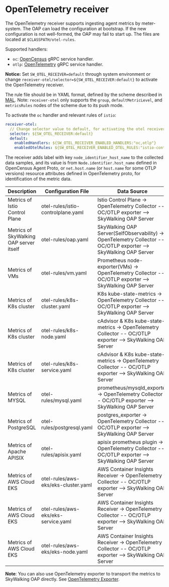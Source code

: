 # OpenTelemetry receiver

The OpenTelemetry receiver supports ingesting agent metrics by meter-system. The OAP can load the configuration at bootstrap.
If the new configuration is not well-formed, the OAP may fail to start up. The files are located at `$CLASSPATH/otel-rules`.

Supported handlers:

* `oc`: [OpenCensus](https://github.com/open-telemetry/opentelemetry-collector-contrib/blob/a08903f05d3a544f548535c222b1c205b9f5a154/exporter/opencensusexporter/README.md) gRPC service handler.
* `otlp`: [OpenTelemetry](https://github.com/open-telemetry/opentelemetry-collector/tree/1c217b366fbdb209044d8f4c3fece079ae23bd3b/exporter/otlpexporter) gRPC service handler.

**Notice:**  Set `SW_OTEL_RECEIVER=default` through system environment or change `receiver-otel/selector=${SW_OTEL_RECEIVER:default}` to activate the OpenTelemetry receiver.

The rule file should be in YAML format, defined by the scheme described in [MAL](../../concepts-and-designs/mal.md).
Note: `receiver-otel` only supports the `group`, `defaultMetricLevel`, and `metricsRules` nodes of the scheme due to its push mode.

To activate the `oc` handler and relevant rules of `istio`:

```yaml
receiver-otel:
  // Change selector value to default, for activating the otel receiver.
  selector: ${SW_OTEL_RECEIVER:default}
  default:
    enabledHandlers: ${SW_OTEL_RECEIVER_ENABLED_HANDLERS:"oc,otlp"}
    enabledOtelRules: ${SW_OTEL_RECEIVER_ENABLED_OTEL_RULES:"istio-controlplane"}
```

The receiver adds label with key `node_identifier_host_name` to the collected data samples,
and its value is from `Node.identifier.host_name` defined in OpenCensus Agent Proto,
or `net.host.name` (or `host.name` for some OTLP versions) resource attributes defined in OpenTelemetry proto,
for identification of the metric data.

| Description | Configuration File | Data Source |
|----|-----|----|
| Metrics of Istio Control Plane | otel-rules/istio-controlplane.yaml | Istio Control Plane -> OpenTelemetry Collector -- OC/OTLP exporter --> SkyWalking OAP Server |
| Metrics of SkyWalking OAP server itself | otel-rules/oap.yaml | SkyWalking OAP Server(SelfObservability) -> OpenTelemetry Collector -- OC/OTLP exporter --> SkyWalking OAP Server |
| Metrics of VMs | otel-rules/vm.yaml | Prometheus node-exporter(VMs) -> OpenTelemetry Collector -- OC/OTLP exporter --> SkyWalking OAP Server |
| Metrics of K8s cluster | otel-rules/k8s-cluster.yaml | K8s kube-state-metrics -> OpenTelemetry Collector -- OC/OTLP exporter --> SkyWalking OAP Server |
| Metrics of K8s cluster | otel-rules/k8s-node.yaml | cAdvisor & K8s kube-state-metrics -> OpenTelemetry Collector -- OC/OTLP exporter --> SkyWalking OAP Server |
| Metrics of K8s cluster | otel-rules/k8s-service.yaml | cAdvisor & K8s kube-state-metrics -> OpenTelemetry Collector -- OC/OTLP exporter --> SkyWalking OAP Server |
| Metrics of MYSQL| otel-rules/mysql.yaml | prometheus/mysqld_exporter -> OpenTelemetry Collector -- OC/OTLP exporter --> SkyWalking OAP Server |
| Metrics of PostgreSQL| otel-rules/postgresql.yaml | postgres_exporter -> OpenTelemetry Collector -- OC/OTLP exporter --> SkyWalking OAP Server |
| Metrics of Apache APISIX| otel-rules/apisix.yaml | apisix prometheus plugin -> OpenTelemetry Collector -- OC/OTLP exporter --> SkyWalking OAP Server |
| Metrics of AWS Cloud EKS| otel-rules/aws-eks/eks-cluster.yaml |AWS Container Insights Receiver -> OpenTelemetry Collector -- OC/OTLP exporter --> SkyWalking OAP Server |
| Metrics of AWS Cloud EKS| otel-rules/aws-eks/eks-service.yaml |AWS Container Insights Receiver -> OpenTelemetry Collector -- OC/OTLP exporter --> SkyWalking OAP Server |
| Metrics of AWS Cloud EKS| otel-rules/aws-eks/eks-node.yaml |AWS Container Insights Receiver -> OpenTelemetry Collector -- OC/OTLP exporter --> SkyWalking OAP Server |

**Note**: You can also use OpenTelemetry exporter to transport the metrics to SkyWalking OAP directly. See [OpenTelemetry Exporter](./backend-meter.md#opentelemetry-exporter).
